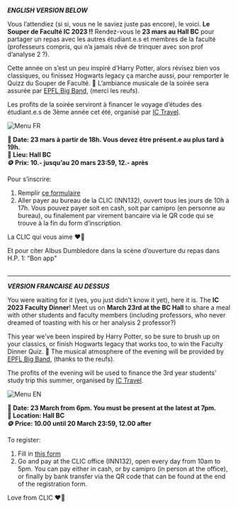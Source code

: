 ***ENGLISH VERSION BELOW***

Vous l’attendiez (si si, vous ne le saviez juste pas encore), le voici. **Le Souper de Faculté IC 2023 !!** Rendez-vous le **23 mars au Hall BC** pour partager un repas avec les autres étudiant.e.s et membres de la faculté (professeurs compris, qui n’a jamais rêvé de trinquer avec son prof d’analyse 2 ?). 

Cette année on s’est un peu inspiré d’Harry Potter, alors révisez bien vos classiques, ou finissez Hogwarts legacy ça marche aussi, pour remporter le Quizz du Souper de Faculté. 🧙 L’ambiance musicale de la soirée sera assurée par [EPFL Big Band](https://musical.epfl.ch/fr/big-band/), (merci les reufs).

Les profits de la soirée serviront à financer le voyage d’études des étudiant.e.s de 3ème année cet été, organisé par [IC Travel](https://clic.epfl.ch/commissions/ic-travel/).

![Menu FR](/news/48/menu_fr.png "")

**📅 Date: 23 mars à partir de 18h. Vous devez être présent.e au plus tard à 19h. <br>
📍 Lieu:  Hall BC <br>
🪙 Prix:   10.- jusqu’au 20 mars 23:59, 12.- après**

Pour s’inscrire:
1. Remplir [ce formulaire](https://go.epfl.ch/inscriptions-souper-fac-ic-2023)
2. Aller payer au bureau de la CLIC (INN132), ouvert tous les jours de 10h à 17h. Vous pouvez payer soit en cash, soit par camipro (en personne au bureau), ou finalement par virement bancaire via le QR code qui se trouve à la fin du form d’inscription.

La CLIC qui vous aime ❤️💙

Et pour citer Albus Dumbledore dans la scène d’ouverture du repas dans H.P. 1: “Bon app”
<br><br>

___
***VERSION FRANCAISE AU DESSUS***

You were waiting for it (yes, you just didn't know it yet), here it is. The **IC 2023 Faculty Dinner**! Meet us on **March 23rd at the BC Hall** to share a meal with other students and faculty members (including professors, who never dreamed of toasting with his or her analysis 2 professor?)

This year we've been inspired by Harry Potter, so be sure to brush up on your classics, or finish Hogwarts legacy that works too, to win the Faculty Dinner Quiz. 🧙 The musical atmosphere of the evening will be provided by [EPFL Big Band](https://musical.epfl.ch/fr/big-band/), (thanks to the reufs).

The profits of the evening will be used to finance the 3rd year students' study trip this summer, organised by [IC Travel](https://clic.epfl.ch/commissions/ic-travel/).

![Menu EN](/news/48/menu_en.png "")

**📅 Date: 23 March from 6pm. You must be present at the latest at 7pm. <br>
📍 Location: Hall BC <br>
🪙 Price: 10.00 until 20 March 23:59, 12.00 after**

To register:
1. Fill in [this form](https://go.epfl.ch/inscriptions-souper-fac-ic-2023)
2. Go and pay at the CLIC office (INN132), open every day from 10am to 5pm. You can pay either in cash, or by camipro (in person at the office), or finally by bank transfer via the QR code that can be found at the end of the registration form.

Love from CLIC ❤️💙